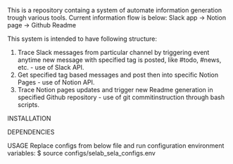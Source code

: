 This is a repository containg a system of automate information generation trough various tools.
Current information flow is below:
 Slack app -> Notion page -> Github Readme

This system is intended to have following structure:
1. Trace Slack messages from particular channel by triggering event anytime new message with specified tag is posted, like #todo, #news, etc. - use of Slack API.
2. Get specified tag based messages and post then into specific Notion Pages - use of Notion API.
3. Trace Notion pages updates and trigger new Readme generation in specified Github repository - use of git commitinstruction through bash scripts. 

INSTALLATION

DEPENDENCIES

USAGE
Replace configs from below file and run configuration environment variables:
    $ source configs/selab_sela_configs.env
